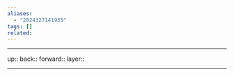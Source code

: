 ```yaml
---
aliases:
  - "2024327141935"
tags: []
related:
---
```




***

up:: 
back:: 
forward:: 
layer:: 

***
